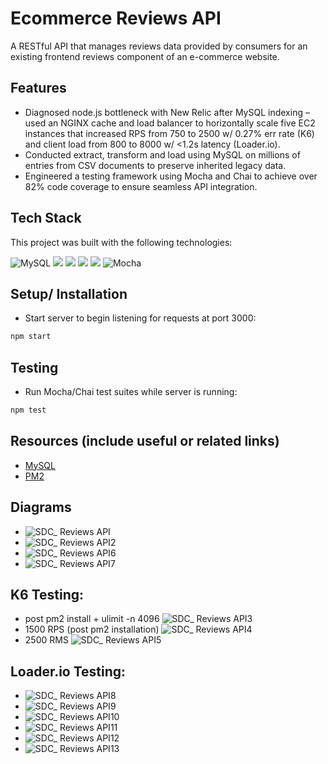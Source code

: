 # Ecommerce Reviews API

A RESTful API that manages reviews data provided by consumers for an existing frontend reviews component of an e-commerce website.

## Features

- Diagnosed node.js bottleneck with New Relic after MySQL indexing – used an NGINX cache and load balancer to horizontally scale five EC2 instances that increased RPS from 750 to 2500 w/ 0.27% err rate (K6) and client load from 800 to 8000 w/ <1.2s latency (Loader.io).
- Conducted extract, transform and load using MySQL on millions of entries from CSV documents to preserve inherited legacy data.
- Engineered a testing framework using Mocha and Chai to achieve over 82% code coverage to ensure seamless API integration. 

## Tech Stack

This project was built with the following technologies:

![MySQL](https://img.shields.io/badge/mysql-%2300f.svg?style=for-the-badge&logo=mysql&logoColor=white)
<img src="https://img.shields.io/badge/Express.js-000000?style=for-the-badge&logo=express&logoColor=white" />
<img src="https://img.shields.io/badge/Node.js-339933?style=for-the-badge&logo=nodedotjs&logoColor=white" />
<img src="https://img.shields.io/badge/Amazon_AWS-FF9900?style=for-the-badge&logo=amazonaws&logoColor=white" />
<img src="https://img.shields.io/badge/Nginx-009639?style=for-the-badge&logo=nginx&logoColor=white" />
![Mocha](https://img.shields.io/badge/-mocha-%238D6748?style=for-the-badge&logo=mocha&logoColor=white)

## Setup/ Installation

-  Start server to begin listening for requests at port 3000:

```bash
npm start
```

## Testing

-  Run Mocha/Chai test suites while server is running:

```bash
npm test
```

## Resources (include useful or related links)

-  [MySQL](https://dev.mysql.com/doc/)
-  [PM2](https://pm2.io/docs/runtime/integration/transpilers/)

## Diagrams

- ![SDC_ Reviews API](https://user-images.githubusercontent.com/84835229/194171258-f93b5e68-f131-4e73-afe4-9a43f4c566ee.jpeg)
- ![SDC_ Reviews API2](https://user-images.githubusercontent.com/84835229/194171441-dbda0c3a-232c-4d0e-848f-291e35d44311.jpeg)
- ![SDC_ Reviews API6](https://user-images.githubusercontent.com/84835229/194171701-8bdc400f-c26e-443c-9d3b-f2d427da78e7.jpeg)
- ![SDC_ Reviews API7](https://user-images.githubusercontent.com/84835229/194171816-18d47e05-31c4-4779-b693-d254e22e5d90.jpeg)

## K6 Testing:

- post pm2 install + ulimit -n 4096 ![SDC_ Reviews API3](https://user-images.githubusercontent.com/84835229/194171489-7656e487-5b0b-4c1c-b05b-440983517475.jpeg)
- 1500 RPS (post pm2 installation) ![SDC_ Reviews API4](https://user-images.githubusercontent.com/84835229/194171590-38c2b5c2-0842-4598-b91f-65e34c4e8193.jpeg)
- 2500 RMS ![SDC_ Reviews API5](https://user-images.githubusercontent.com/84835229/194171634-0ab604d4-c860-448b-9494-4dc39480ce7c.jpeg)

## Loader.io Testing: 

- ![SDC_ Reviews API8](https://user-images.githubusercontent.com/84835229/194171901-435ce8c5-906a-4ca6-a918-97910e912a5a.jpeg)
- ![SDC_ Reviews API9](https://user-images.githubusercontent.com/84835229/194171961-a9ef76f1-5126-4cee-8fb9-4c779ae136dd.jpeg)
- ![SDC_ Reviews API10](https://user-images.githubusercontent.com/84835229/194172042-db2e2c1c-54f8-4a83-b672-433a2d243cab.jpeg)
- ![SDC_ Reviews API11](https://user-images.githubusercontent.com/84835229/194172080-0c508fbb-9fd3-4643-b2c6-e782398832ad.jpeg)
- ![SDC_ Reviews API12](https://user-images.githubusercontent.com/84835229/194172119-1e978174-f51d-4398-a2c6-32529773a7a2.jpeg)
- ![SDC_ Reviews API13](https://user-images.githubusercontent.com/84835229/194172157-42ab1605-d93e-4a7a-83a9-49fc2b8d2d57.jpeg)
